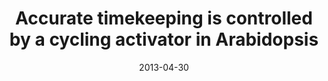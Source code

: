 ---
title: "Accurate timekeeping is controlled by a cycling activator in Arabidopsis"
collection: publications
venue: "eLIFE"
date: 2013-04-30
paperurl: http://upendrak.github.io/files/paper2.pdf
citation: 'Polly Yingshan Hsu, Upendra K Devisetty, Stacey L Harmer (2013). "Accurate timekeeping is controlled by a cycling activator in Arabidopsis" <i>eLIFE</i>. 1(2).'
---
